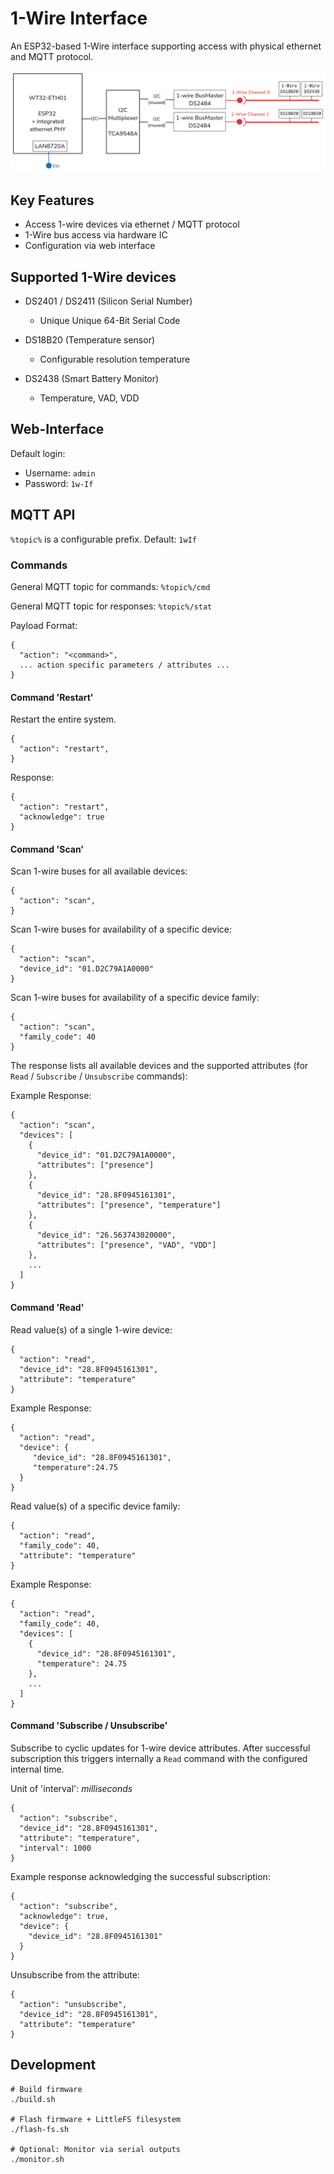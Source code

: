# 1-Wire Interface

An ESP32-based 1-Wire interface supporting access with physical ethernet and MQTT protocol.

![alt text](doc/overview.excalidraw.png)

## Key Features

* Access 1-wire devices via ethernet / MQTT protocol
* 1-Wire bus access via hardware IC
* Configuration via web interface

## Supported 1-Wire devices

* DS2401 / DS2411 (Silicon Serial Number)
  * Unique Unique 64-Bit Serial Code

* DS18B20 (Temperature sensor)
  * Configurable resolution temperature

* DS2438  (Smart Battery Monitor)
  * Temperature, VAD, VDD

## Web-Interface

Default login:
- Username: `admin`
- Password: `1w-If`


## MQTT API
`%topic%` is a configurable prefix. Default: `1wIf`

### Commands

General MQTT topic for commands: `%topic%/cmd`

General MQTT topic for responses: `%topic%/stat`

Payload Format:

```
{
  "action": "<command>",
  ... action specific parameters / attributes ...
}
```

#### Command 'Restart'

Restart the entire system.
```
{
  "action": "restart",
}
```

Response:
```
{
  "action": "restart",
  "acknowledge": true
}
```


#### Command 'Scan'

Scan 1-wire buses for all available devices:

```
{
  "action": "scan",
}
```

Scan 1-wire buses for availability of a specific device:

```
{
  "action": "scan",
  "device_id": "01.D2C79A1A0000"
}
```

Scan 1-wire buses for availability of a specific device family:

```
{
  "action": "scan",
  "family_code": 40
}
```

The response lists all available devices and the supported attributes (for `Read` / `Subscribe` / `Unsubscribe` commands):

Example Response:
```
{
  "action": "scan",
  "devices": [
    {
      "device_id": "01.D2C79A1A0000",
      "attributes": ["presence"]
    },
    {
      "device_id": "28.8F0945161301",
      "attributes": ["presence", "temperature"]
    },
    {
      "device_id": "26.563743020000",
      "attributes": ["presence", "VAD", "VDD"]
    },
    ...
  ]
}
```

#### Command 'Read'

Read value(s) of a single 1-wire device:

```
{
  "action": "read",
  "device_id": "28.8F0945161301",
  "attribute": "temperature"
}
```

Example Response:
```
{
  "action": "read",
  "device": {
     "device_id": "28.8F0945161301",
     "temperature":24.75
  }
}
```

Read value(s) of a specific device family:

```
{
  "action": "read",
  "family_code": 40,
  "attribute": "temperature"
}
```

Example Response:
```
{
  "action": "read",
  "family_code": 40,
  "devices": [
    {
      "device_id": "28.8F0945161301",
      "temperature": 24.75
    },
    ...
  ]
}
```

#### Command 'Subscribe / Unsubscribe'

Subscribe to cyclic updates for 1-wire device attributes.
After successful subscription this triggers internally a `Read` command with the configured internal time.

Unit of 'interval': _milliseconds_

```
{
  "action": "subscribe",
  "device_id": "28.8F0945161301",
  "attribute": "temperature",
  "interval": 1000
}
```

Example response acknowledging the successful subscription:
```
{
  "action": "subscribe",
  "acknowledge": true,
  "device": {
    "device_id": "28.8F0945161301"
  }
}
```


Unsubscribe from the attribute:
```
{
  "action": "unsubscribe",
  "device_id": "28.8F0945161301",
  "attribute": "temperature"
}
```


## Development

```
# Build firmware
./build.sh

# Flash firmware + LittleFS filesystem
./flash-fs.sh

# Optional: Monitor via serial outputs
./monitor.sh
```
